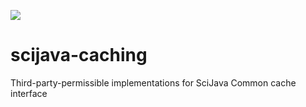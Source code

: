 [![](https://github.com/scijava/scijava-cache/actions/workflows/build-main.yml/badge.svg)](https://github.com/scijava/scijava-cache/actions/workflows/build-main.yml)

# scijava-caching
Third-party-permissible implementations for SciJava Common cache interface
